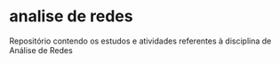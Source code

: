 # analise de redes
Repositório contendo os estudos e atividades referentes à disciplina de Análise de Redes
